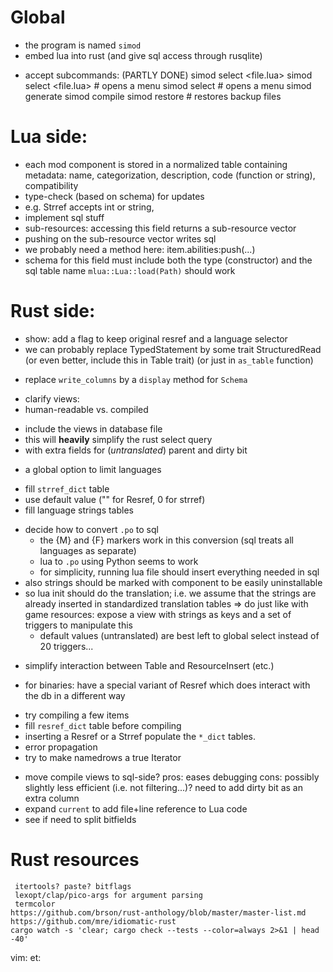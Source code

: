 # Global
 - the program is named `simod`
 - embed lua into rust (and give sql access through rusqlite)
 + accept subcommands: (PARTLY DONE)
    simod select <file.lua> <component>
    simod select <file.lua> # opens a menu
    simod select # opens a menu
    simod generate
    simod compile
    simod restore # restores backup files
# Lua side:
 - each mod component is stored in a normalized table containing
   metadata: name, categorization, description, code (function or string),
   compatibility
 - type-check (based on schema) for updates
  - e.g. Strref accepts int or string,
 - implement sql stuff
 - sub-resources: accessing this field returns a sub-resource vector
  - pushing on the sub-resource vector writes sql
   - we probably need a method here: item.abilities:push(...)
  - schema for this field must include both the type (constructor) and
    the sql table name
 `mlua::Lua::load(Path)` should work
# Rust side:
 - show: add a flag to keep original resref and a language selector
 - we can probably replace TypedStatement by some trait StructuredRead<T>
   (or even better, include this in Table trait)
   (or just in `as_table` function)
 + replace `write_columns` by a `display` method for `Schema`
 - clarify views:
  - human-readable vs. compiled
  + include the views in database file
  + this will **heavily** simplify the rust select query
  + with extra fields for (*untranslated*) parent and dirty bit
 - a global option to limit languages
 + fill `strref_dict` table
 + use default value ("" for Resref, 0 for strref)
 + fill language strings tables
  - decide how to convert `.po` to sql
	- the {M} and {F} markers work in this conversion (sql treats all
		languages as separate)
	- lua to `.po` using Python seems to work
	- for simplicity, running lua file should insert everything needed in sql
  - also strings should be marked with component to be easily uninstallable
  - so lua init should do the translation; i.e. we assume that the
		strings are already inserted in standardized translation tables
  => do just like with game resources: expose a view with strings as keys
  and a set of triggers to manipulate this
	- default values (untranslated) are best left to global select instead
		of 20 triggers...
 + simplify interaction between Table and ResourceInsert (etc.)
 - for binaries: have a special variant of Resref which does interact with
	 the db in a different way
 + try compiling a few items
 + fill `resref_dict` table before compiling
 + inserting a Resref or a Strref populate the `*_dict` tables.
 + error propagation
 + try to make namedrows a true Iterator
 - move compile views to sql-side?
  pros: eases debugging
  cons: possibly slightly less efficient (i.e. not filtering...)?
	  need to add dirty bit as an extra column
 - expand `current` to add file+line reference to Lua code
 - see if need to split bitfields
# Rust resources
	 itertools? paste? bitflags
	 lexopt/clap/pico-args for argument parsing
	 termcolor
	https://github.com/brson/rust-anthology/blob/master/master-list.md
	https://github.com/mre/idiomatic-rust
	cargo watch -s 'clear; cargo check --tests --color=always 2>&1 | head -40'

vim: et:
